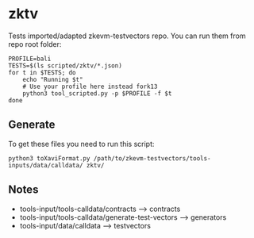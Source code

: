 #  zktv
Tests imported/adapted zkevm-testvectors repo.  You can run them from repo root folder:

    PROFILE=bali
    TESTS=$(ls scripted/zktv/*.json)
    for t in $TESTS; do
        echo "Running $t"
        # Use your profile here instead fork13
        python3 tool_scripted.py -p $PROFILE -f $t
    done


## Generate
To get these files you need to run this script:

    python3 toXaviFormat.py /path/to/zkevm-testvectors/tools-inputs/data/calldata/ zktv/

## Notes
- tools-input/tools-calldata/contracts --> contracts
- tools-input/tools-calldata/generate-test-vectors --> generators
- tools-input/data/calldata --> testvectors
